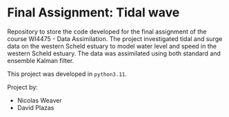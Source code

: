 # Final Assignment: Tidal wave

Repository to store the code developed for the final assignment of the course WI4475 -
Data Assimilation. The project investigated tidal and surge data on the western Scheld
estuary to model water level and speed in the western Scheld estuary. The data was
assimilated using both standard and ensemble Kalman filter.

This project was developed in `python3.11`.

Project by:

- Nicolas Weaver
- David Plazas
